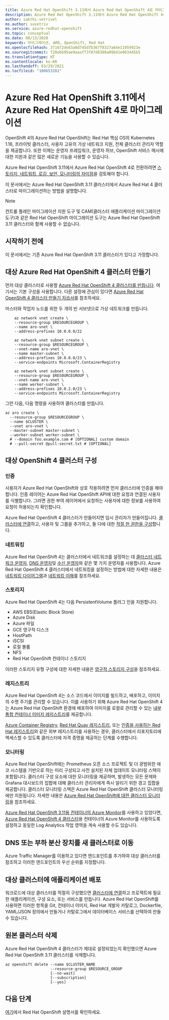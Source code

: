 ```yaml
---
title: Azure Red Hat OpenShift 3.11에서 Azure Red Hat OpenShift 4로 마이그레이션
description: Azure Red Hat OpenShift 3.11에서 Azure Red Hat OpenShift 4로 마이그레이션
author: sakthi-vetrivel
ms.author: suvetriv
ms.service: azure-redhat-openshift
ms.topic: conceptual
ms.date: 08/13/2020
keywords: 마이그레이션, ARO, OpenShift, Red Hat
ms.openlocfilehash: 371672de83a6d745d7b367f8327a64e11059923e
ms.sourcegitcommit: f28ebb95ae9aaaff3f87d8388a09b41e0b3445b5
ms.translationtype: HT
ms.contentlocale: ko-KR
ms.lasthandoff: 03/29/2021
ms.locfileid: "100653281"
---
```

# <a name="migrate-from-azure-red-hat-openshift-311-to-azure-red-hat-openshift-4"></a>Azure Red Hat OpenShift 3.11에서 Azure Red Hat OpenShift 4로 마이그레이션

OpenShift 4의 Azure Red Hat OpenShift는 Red Hat 핵심 OS의 Kubernetes 1.16, 프라이빗 클러스터, 사용자 고유의 가상 네트워크 지원, 전체 클러스터 관리자 역할을 제공합니다. 또한 이제는 운영자 프레임워크, 운영자 허브, OpenShift 서비스 메시에 대한 지원과 같은 많은 새로운 기능을 사용할 수 있습니다.

Azure Red Hat OpenShift 3.11에서 Azure Red Hat OpenShift 4로 전환하려면 [스토리지, 네트워킹, 로깅, 보안, 모니터링의 차이점](https://docs.openshift.com/container-platform/4.4/migration/migrating_3_4/planning-migration-3-to-4.html)을 검토해야 합니다.

이 문서에서는 Azure Red Hat OpenShift 3.11 클러스터에서 Azure Red Hat 4 클러스터로 마이그레이션하는 방법을 설명합니다.

> [!NOTE]
> 컨트롤 플레인 마이그레이션 지원 도구 및 CAM(클러스터 애플리케이션 마이그레이션 도구)과 같은 Red Hat OpenShift 마이그레이션 도구는 Azure Red Hat OpenShift 3.11 클러스터와 함께 사용할 수 없습니다.

## <a name="before-you-begin"></a>시작하기 전에

이 문서에서는 기존 Azure Red Hat OpenShift 3.11 클러스터가 있다고 가정합니다.

## <a name="create-a-target-azure-red-hat-openshift-4-cluster"></a>대상 Azure Red Hat OpenShift 4 클러스터 만들기

먼저 대상 클러스터로 사용할 [Azure Red Hat OpenShift 4 클러스터를 만듭니다](tutorial-create-cluster.md). 여기서는 기본 구성을 사용합니다. 다른 설정에 관심이 있다면 [Azure Red Hat OpenShift 4 클러스터 만들기 자습서](tutorial-create-cluster.md)를 참조하세요.

마스터와 작업자 노드를 위한 두 개의 빈 서브넷으로 가상 네트워크를 만듭니다.

```azurecli-interactive
    az network vnet create \
    --resource-group $RESOURCEGROUP \
    --name aro-vnet \
    --address-prefixes 10.0.0.0/22

    az network vnet subnet create \
    --resource-group $RESOURCEGROUP \
    --vnet-name aro-vnet \
    --name master-subnet \
    --address-prefixes 10.0.0.0/23 \
    --service-endpoints Microsoft.ContainerRegistry

    az network vnet subnet create \
    --resource-group $RESOURCEGROUP \
    --vnet-name aro-vnet \
    --name worker-subnet \
    --address-prefixes 10.0.2.0/23 \
    --service-endpoints Microsoft.ContainerRegistry
```

그런 다음, 다음 명령을 사용하여 클러스터를 만듭니다.

```azurecli-interactive
az aro create \
  --resource-group $RESOURCEGROUP \
  --name $CLUSTER \
  --vnet aro-vnet \
  --master-subnet master-subnet \
  --worker-subnet worker-subnet \
  # --domain foo.example.com # [OPTIONAL] custom domain
  # --pull-secret @pull-secret.txt # [OPTIONAL]
```

## <a name="configure-the-target-openshift-4-cluster"></a>대상 OpenShift 4 클러스터 구성

### <a name="authentication"></a>인증

사용자가 Azure Red Hat OpenShift와 상호 작용하려면 먼저 클러스터에 인증을 해야 합니다. 인증 레이어는 Azure Red Hat OpenShift API에 대한 요청과 연결된 사용자를 식별합니다. 그러면 권한 부여 레이어에서 요청하는 사용자에 대한 정보를 사용하여 요청이 허용되는지 확인합니다.

Azure Red Hat OpenShift 4 클러스터가 만들어지면 임시 관리자가 만들어집니다. [클러스터에 연결](tutorial-connect-cluster.md)하고, 사용자 및 그룹을 추가하고, 둘 다에 대한 [적절 한 권한을 구성](https://docs.openshift.com/container-platform/4.6/authentication/understanding-authentication.html)합니다.

### <a name="networking"></a>네트워킹

Azure Red Hat OpenShift 4는 클러스터에서 네트워크를 설정하는 데 [클러스터 네트워크 운영자](https://docs.openshift.com/container-platform/4.6/networking/cluster-network-operator.html#nw-cluster-network-operator_cluster-network-operator), [DNS 운영자](https://docs.openshift.com/container-platform/4.6/networking/dns-operator.html)및 [수신 운영자](https://docs.openshift.com/container-platform/4.6/networking/ingress-operator.html)와 같은 몇 가지 운영자를 사용합니다. Azure Red Hat OpenShift 4 클러스터에서 네트워킹을 설정하는 방법에 대한 자세한 내용은 [네트워킹 다이어그램](concepts-networking.md)과 [네트워킹 이해](https://docs.openshift.com/container-platform/4.6/networking/understanding-networking.html)를 참조하세요.

### <a name="storage"></a>스토리지
Azure Red Hat OpenShift 4는 다음 PersistentVolume 플러그 인을 지원합니다.

- AWS EBS(Elastic Block Store)
- Azure Disk
- Azure 파일
- GCE 영구적 디스크
- HostPath
- iSCSI
- 로컬 볼륨
- NFS
- Red Hat OpenShift 컨테이너 스토리지

이러한 스토리지 유형 구성에 대한 자세한 내용은 [영구적 스토리지 구성](https://access.redhat.com/documentation/azure_red_hat_openshift/4/html/storage/configuring-persistent-storage)을 참조하세요.

### <a name="registry"></a>레지스트리

Azure Red Hat OpenShift 4는 소스 코드에서 이미지를 빌드하고, 배포하고, 이미지의 수명 주기를 관리할 수 있습니다. 이를 사용하기 위해 Azure Red Hat OpenShift 4는 Azure Red Hat OpenShift 환경에 배포하여 이미지를 로컬로 관리할 수 있는 [내부 통합 컨테이너 이미지 레지스트리](https://docs.openshift.com/container-platform/4.6/registry/registry-options.html)를 제공합니다.

[Azure Container Registry](../container-registry/index.yml), [Red Hat Quay 레지스트리](https://docs.openshift.com/container-platform/4.6/registry/registry-options.html#registry-quay-overview_registry-options), 또는 [인증을 사용하는 Red Hat 레지스트리](https://docs.openshift.com/container-platform/4.6/registry/registry-options.html#registry-authentication-enabled-registry-overview_registry-options)와 같은 외부 레지스트리를 사용하는 경우, 클러스터에서 리포지토리에 액세스할 수 있도록 클러스터에 자격 증명을 제공하는 단계를 수행합니다.

### <a name="monitoring"></a>모니터링

Azure Red Hat OpenShift에는 Prometheus 오픈 소스 프로젝트 및 더 광범위한 에코 시스템을 기반으로 하는 미리 구성되고 사전 설치된 자체 업데이트 모니터링 스택이 포함됩니다. 클러스터 구성 요소에 대한 모니터링을 제공하며, 발생하는 모든 문제와 Grafana 대시보드의 집합에 대해 클러스터 관리자에게 즉시 알리기 위한 경고 집합을 제공합니다. 클러스터 모니터링 스택은 Azure Red Hat OpenShift 클러스터 모니터링에만 지원됩니다. 자세한 내용은 [Azure Red Hat OpenShift에 대한 클러스터 모니터링](https://docs.openshift.com/container-platform/4.6/monitoring/understanding-the-monitoring-stack.html)을 참조하세요.

[Azure Red Hat OpenShift 3.11용 컨테이너의 Azure Monitor](../azure-monitor/containers/container-insights-azure-redhat-setup.md)를 사용하고 있었다면, [Azure Red Hat OpenShift 4 클러스터](../azure-monitor/containers/container-insights-azure-redhat4-setup.md)용 컨테이너의 Azure Monitor를 사용하도록 설정하고 동일한 Log Analytics 작업 영역을 계속 사용할 수도 있습니다.

## <a name="move-your-dns-or-load-balancer-configuration-to-the-new-cluster"></a>DNS 또는 부하 분산 장치를 새 클러스터로 이동

Azure Traffic Manager를 이용하고 있다면 엔드포인트를 추가하여 대상 클러스터를 참조하고 이러한 엔드포인트의 우선 순위를 지정합니다.

## <a name="deploy-application-to-your-target-cluster"></a>대상 클러스터에 애플리케이션 배포

워크로드에 대상 클러스터를 적절히 구성했으면 [클러스터에 연결](tutorial-connect-cluster.md)하고 프로젝트에 필요한 애플리케이션, 구성 요소, 또는 서비스를 만듭니다. Azure Red Hat OpenShift를 사용하면 이러한 항목을 Git, 컨테이너 이미지, Red Hat 개발자 카탈로그, Dockerfile, YAML/JSON 정의에서 만들거나 카탈로그에서 데이터베이스 서비스를 선택하여 만들 수 있습니다.

## <a name="delete-your-source-cluster"></a>원본 클러스터 삭제
Azure Red Hat OpenShift 4 클러스터가 제대로 설정되었는지 확인했으면 Azure Red Hat OpenShift 3.11 클러스터를 삭제합니다.

```
az openshift delete --name $CLUSTER_NAME
                    --resource-group $RESOURCE_GROUP
                    [--no-wait]
                    [--subscription]
                    [--yes]
```
## <a name="next-steps"></a>다음 단계
[여기](https://docs.openshift.com/container-platform/4.6/welcome/index.html)에서 Red Hat OpenShift 설명서를 확인하세요.
